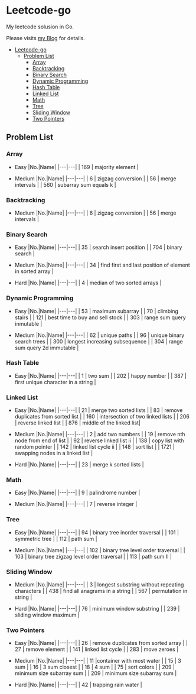 # Leetcode-go

My leetcode solusion in Go.

Please visits [my Blog](https://www.xuwh.top) for details.

- [Leetcode-go](#leetcode-go)
  - [Problem List](#problem-list)
    - [Array](#array)
    - [Backtracking](#backtracking)
    - [Binary Search](#binary-search)
    - [Dynamic Programming](#dynamic-programming)
    - [Hash Table](#hash-table)
    - [Linked List](#linked-list)
    - [Math](#math)
    - [Tree](#tree)
    - [Sliding Window](#sliding-window)
    - [Two Pointers](#two-pointers)

## Problem List

### Array

- Easy
    |No.|Name|
    |---|---|
    | 169 | majority element |

- Medium
    |No.|Name|
    |---|---|
    | 6 | zigzag conversion |
    | 56 | merge intervals |
    | 560 | subarray sum equals k |

### Backtracking

- Medium
    |No.|Name|
    |---|---|
    | 6 | zigzag conversion |
    | 56 | merge intervals |

### Binary Search

- Easy
    |No.|Name|
    |---|---|
    | 35 | search insert position |
    | 704 | binary search |

- Medium
    |No.|Name|
    |---|---|
    | 34 | find first and last position of element in sorted array |

- Hard
    |No.|Name|
    |---|---|
    | 4 | median of two sorted arrays |

### Dynamic Programming

- Easy
    |No.|Name|
    |---|---|
    | 53 | maximum subarray |
    | 70 | climbing stairs |
    | 121 | best time to buy and sell stock |
    | 303 | range sum query inmutable |

- Medium
    |No.|Name|
    |---|---|
    | 62 | unique paths |
    | 96 | unique binary search trees |
    | 300 | longest increasing subsequence |
    | 304 | range sum query 2d immutable |

### Hash Table

- Easy
    |No.|Name|
    |---|---|
    | 1 | two sum |
    | 202 | happy number |
    | 387 | first unique character in a string |

### Linked List

- Easy
    |No.|Name|
    |---|---|
    | 21 | merge two sorted lists |
    | 83 | remove duplicates from sorted list |
    | 160 | intersection of two linked lists |
    | 206 | reverse linked list |
    | 876 | middle of the linked list|

- Medium
    |No.|Name|
    |---|---|
    | 2 | add two numbers |
    | 19 | remove nth node from end of list |
    | 92 | reverse linked list ii |
    | 138 | copy list with random pointer |
    | 142 | linked list cycle ii |
    | 148 | sort list |
    | 1721 | swapping nodes in a linked list |

- Hard
    |No.|Name|
    |---|---|
    | 23 | merge k sorted lists |

### Math

- Easy
    |No.|Name|
    |---|---|
    | 9 | palindrome number |

- Medium
    |No.|Name|
    |---|---|
    | 7 | reverse integer |

### Tree

- Easy
    |No.|Name|
    |---|---|
    | 94 | binary tree inorder traversal |
    | 101 | symmetric tree |
    | 112 | path sum |

- Medium
    |No.|Name|
    |---|---|
    | 102 | binary tree level order traversal |
    | 103 | binary tree zigzag level order traversal |
    | 113 | path sum II |

### Sliding Window

- Medium
    |No.|Name|
    |---|---|
    | 3 | longest substring without repeating characters |
    | 438 | find all anagrams in a string |
    | 567 | permutation in string |

- Hard
    |No.|Name|
    |---|---|
    | 76 | minimum window substring |
    | 239 | sliding window maximum |

### Two Pointers

- Easy
    |No.|Name|
    |---|---|
    | 26 | remove duplicates from sorted array |
    | 27 | remove element |
    | 141 | linked list cycle |
    | 283 | move zeroes |

- Medium
    |No.|Name|
    |---|---|
    | 11 |container with most water |
    | 15 | 3 sum |
    | 16 | 3 sum closest |
    | 18 | 4 sum |
    | 75 | sort colors |
    | 209 | minimum size subarray sum |
    | 209 | minimum size subarray sum |

- Hard
    |No.|Name|
    |---|---|
    | 42 | trapping rain water |
